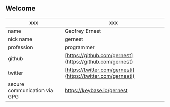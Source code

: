## Welcome

xxx | xxx
----|----------------
name | Geofrey Ernest
nick name | gernest
profession | programmer
github |[https://github.com/gernest](https://github.com/gernest)
twitter |[https://twitter.com/gernesti](https://twitter.com/gernesti)
secure communication via GPG |https://keybase.io/gernest
